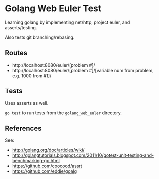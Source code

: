 # Golang Web Euler Test

Learning golang by implementing net/http, project euler, and asserts/testing.

Also tests git branching/rebasing.

## Routes

* http://localhost:8080/euler/[problem #]/
* http://localhost:8080/euler/[problem #]/[variable num from problem, e.g. 1000 from #1]/

## Tests

Uses asserts as well.

`go test` to run tests from the `golang_web_euler` directory.

## References

See:
* http://golang.org/doc/articles/wiki/
* http://golangtutorials.blogspot.com/2011/10/gotest-unit-testing-and-benchmarking-go.html
* https://github.com/coocood/assrt
* https://github.com/eddie/goalg
